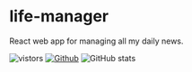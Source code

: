 # life-manager
React web app for managing all my daily news. 

![vistors](https://visitor-badge.laobi.icu/badge?page_id=ferame.ferame)
[![Github](https://img.shields.io/github/followers/ferame?label=Follow&style=social)](https://github.com/ferame)
![GitHub stats](https://github-readme-stats.vercel.app/api?username=ferame&show_icons=true&theme=tokyonight)
